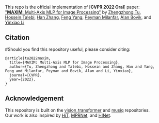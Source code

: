 This repo is the official implementation of [**CVPR 2022 Oral**] paper: ["**MAXIM**: Multi-Axis MLP for Image Processing"](https://arxiv.org/abs/2201.02973) by [Zhengzhong Tu](https://www.linkedin.com/in/vztu/), [Hossein Talebi](https://scholar.google.com/citations?hl=en&user=UOX9BigAAAAJ), [Han Zhang](https://sites.google.com/view/hanzhang), [Feng Yang](https://sites.google.com/view/feng-yang), [Peyman Milanfar](https://sites.google.com/view/milanfarhome/), [Alan Bovik](https://www.ece.utexas.edu/people/faculty/alan-bovik), and [Yinxiao Li](https://scholar.google.com/citations?user=kZsIU74AAAAJ&hl=en)


## Citation
#Should you find this repository useful, please consider citing:
```
@article{tu2022maxim,
  title={MAXIM: Multi-Axis MLP for Image Processing},
  author={Tu, Zhengzhong and Talebi, Hossein and Zhang, Han and Yang, Feng and Milanfar, Peyman and Bovik, Alan and Li, Yinxiao},
  journal={CVPR},
  year={2022},
}
```

## Acknowledgement

This repository is built on the [vision_transformer](https://github.com/google-research/vision_transformer) and [musiq](https://github.com/google-research/google-research/tree/master/musiq) repositories. Our work is also inspired by [HiT](https://github.com/google-research/hit-gan), [MPRNet](https://github.com/swz30/MPRNet), and [HINet](https://github.com/megvii-model/HINet).
